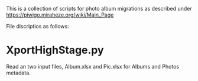 This is a collection of scripts for photo album migrations as described under https://piwigo.miraheze.org/wiki/Main_Page

File discriptios as follows:

# XportHighStage.py

Read an two input files, Album.xlsx and Pic.xlsx for Albums and Photos metadata.
